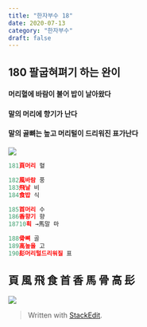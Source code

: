 ```yaml
---
title: "한자부수 18"
date: 2020-07-13
category: "한자부수"
draft: false
---
```


## 180  팔굽혀펴기 하는 완이
####  머리혈에 바람이 불어 밥이 날아왔다
#### 말의 머리에 향기가 난다
#### 말의 골뼈는 높고 머리털이 드리워진 표가난다

![](https://i.ibb.co/Y3cw2nN/Screen-Shot-2020-07-13-at-12-05-05-PM.png)
```js
181頁머리 혈

182風바람 풍
183飛날 비
184食밥 식

185首머리 수
186香향기 향
18710획 →馬말 마

188骨뼈 골
189高높을 고
190髟머리털드리워질 표

```

## 頁 風 飛 食 首 香 馬 骨 高 髟
![](https://i.ibb.co/WGG7gWQ/180.png)

> Written with [StackEdit](https://stackedit.io/).
<!--stackedit_data:
eyJoaXN0b3J5IjpbMzgyOTk0MjczLC0xNTEzODIwOTAzLDIwNT
Y0NzMxODMsLTE1OTM3ODk5NTRdfQ==
-->